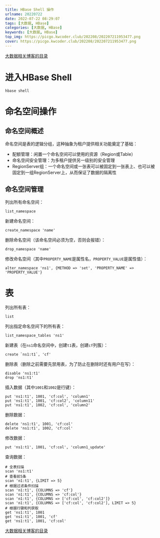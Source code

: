 ```yaml
---
title: HBase Shell 操作
urlname: 20220722
date: 2022-07-22 08:29:07
tags: [大数据, HBase]
categories: [大数据, HBase]
keywords: [大数据, HBase]
top_img: https://picgo.kwcoder.club/202208/202207211953477.png
cover: https://picgo.kwcoder.club/202208/202207211953477.png
---
```




[大数据相关博客的目录](/p/20220623/)



# 进入HBase Shell

```shell
hbase shell
```

# 命名空间操作

## 命名空间概述

命名空间是表的逻辑分组，这种抽象为租户提供相关功能奠定了基础：
- 配额管理：闲置一个命名空间可以使用的资源（Region或Table）
- 命名空间安全管理：为多租户提供另一级别的安全管理
- RegionServer组：一个命名空间或一张表可以被固定到一张表上、也可以被固定到一组RegionServer上，从而保证了数据的隔离性

## 命名空间管理

列出所有命名空间：
```shell
list_namespace
```

新建命名空间：
```shell
create_namespace 'name'
```

删除命名空间（该命名空间必须为空，否则会报错）：
```shell
drop_namespace 'name'
```

修改命名空间（其中`PROPERTY_NAME`是属性名，`PROPERTY_VALUE`是属性值）：
```shell
alter_namespace 'ns1', {METHOD => 'set', 'PROPERTY_NAME' => 'PROPERTY_VALUE'}
```


# 表

列出所有表：
```shell
list
```

列出指定命名空间下的所有表：
```shell
list_namespace_tables 'ns1'
```

新建表（在`ns1`命名空间中，创建`t1`表，创建`cf`列簇）：
```shell
create `ns1:t1`, 'cf'
```

删除表（删除之前需要先禁用表，为了防止在删除时还有用户在写）：
```shell
disable 'ns1:t1'
drop 'ns1:t1'
```

插入数据（其中`1001`和`1002`是行键）：
```shell
put 'ns1:t1', 1001, 'cf:col', 'column1'
put 'ns1:t1', 1001, 'cf:col2', 'column11'
put 'ns1:t1', 1002, 'cf:col', 'column2'
```

删除数据：
```shell
delete 'ns1:t1', 1001, 'cf:col'
delete 'ns1:t1', 1002, 'cf:col'
```

修改数据：
```shell
put 'ns1:t1', 1001, 'cf:col', 'column1_update'
```

查询数据：
```shell
# 全表扫描
scan 'ns1:t1'
# 查看前5条
scan 'n1:t1', {LIMIT => 5}
# 根据过滤条件扫描
scan 'n1:t1', {COLUMNS => 'cf'}
scan 'n1:t1', {COLUMNS => 'cf:col'}
scan 'n1:t1', {COLUMNS => ['cf:col', 'cf:col2']}
scan 'n1:t1', {COLUMNS => ['cf:col', 'cf:col2'], LIMIT => 5}
# 根据行键和列获取
get 'ns1:t1', 1001
get 'ns1:t1', 1001, 'cf'
get 'ns1:t1', 1001, 'cf:col'
```



[大数据相关博客的目录](/p/20220623/)

